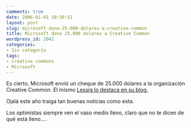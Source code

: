 ```yaml
---
comments: true
date: 2006-01-01 10:56:51
layout: post
slug: microsoft-dona-25-000-dolares-a-creative-common
title: Microsoft dona 25.000 dolares a Creative Common
wordpress_id: 2042
categories:
- Sin categoría
tags:
- creative commons
- Microsoft
---
```


Es cierto, Microsoft envió un cheque de 25.000 dolares a la organización Creative Common.
El mismo [Lessig lo destaca en su blog.](http://web.archive.org/web/20090426080926/http://www.lessig.org/blog/archives/003274.shtml)

Ojalá este año traiga tan buenas noticias como esta.

Los optimistas siempre ven el vaso medio lleno, claro que no te dicen de qué está lleno....


